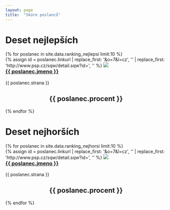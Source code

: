 ```yaml
---
layout: page
title:  "Skóre poslanců"
---
```


<div class="row">
  <div class="col-md-6">
    <h1>Deset nejlepších</h1>
    {% for poslanec in site.data.ranking_nejlepsi limit:10 %}
      <div class="panel panel-success">
        <div class="panel-body">
          <div class="row">
            <div class="col-md-3">
              {% assign id = poslanec.linkurl | replace_first: '&o=7&l=cz', '' | replace_first: 'http://www.psp.cz/sqw/detail.sqw?id=', '' %}
              <img src="http://www.psp.cz/eknih/cdrom/2013ps/eknih/2013ps/poslanci/small/s{{ id }}.jpg" class="img-thumbnail">
            </div>
            <div class="col-md-9">          
              <h3 style="margin-top:0"><a class="page-link" href="{{ poslanec.jmeno | datapage_url: '/poslanci' }}">{{ poslanec.jmeno }}</a></h3>
              {{ poslanec.strana }}
            </div>
          </div>
        </div>
        <div class="panel-footer success">
          <h2 style="text-align:center">{{ poslanec.procent }}</h2>
        </div>
      </div>
    {% endfor %}
  </div>
  <div class="col-md-6">
    <h1>Deset nejhorších</h1>
    {% for poslanec in site.data.ranking_nejhorsi limit:10 %}
      <div class="panel panel-danger">
        <div class="panel-body">
          <div class="row">
            <div class="col-md-3">
              {% assign id = poslanec.linkurl | replace_first: '&o=7&l=cz', '' | replace_first: 'http://www.psp.cz/sqw/detail.sqw?id=', '' %}
              <img src="http://www.psp.cz/eknih/cdrom/2013ps/eknih/2013ps/poslanci/small/s{{ id }}.jpg" class="img-thumbnail">
            </div>
            <div class="col-md-9">          
              <h3 style="margin-top:0"><a class="page-link" href="{{ poslanec.jmeno | datapage_url: '/poslanci' }}">{{ poslanec.jmeno }}</a></h3>
              {{ poslanec.strana }}
            </div>
          </div>
        </div>
        <div class="panel-footer">
          <h2 style="text-align:center">{{ poslanec.procent }}</h2>
        </div>
      </div>
    {% endfor %}
  </div>
</div>


<!-- | datapage_url: "/poslanci" -->

